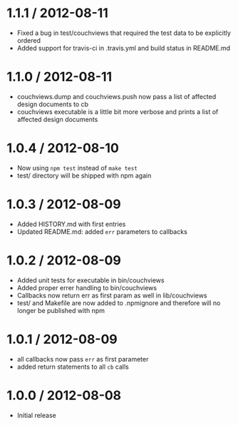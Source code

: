 1.1.1 / 2012-08-11
==================

  * Fixed a bug in test/couchviews that required the test data to be explicitly ordered
  * Added support for travis-ci in .travis.yml and build status in README.md

1.1.0 / 2012-08-11
==================

  * couchviews.dump and couchviews.push now pass a list of affected design documents to cb
  * couchviews executable is a little bit more verbose and prints a list of affected design documents

1.0.4 / 2012-08-10
==================

  * Now using `npm test` instead of `make test`
  * test/ directory will be shipped with npm again

1.0.3 / 2012-08-09
==================

  * Added HISTORY.md with first entries
  * Updated README.md: added `err` parameters to callbacks

1.0.2 / 2012-08-09
==================

  * Added unit tests for executable in bin/couchviews
  * Added proper errer handling to bin/couchviews
  * Callbacks now return err as first param as well in lib/couchviews
  * test/ and Makefile are now added to .npmignore and therefore will no longer be published with npm

1.0.1 / 2012-08-09
==================

  * all callbacks now pass `err` as first parameter
  * added return statements to all `cb` calls

1.0.0 / 2012-08-08
==================

  * Initial release

